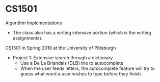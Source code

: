 # CS1501
Algorithm Implementations
 * The class also has a writing intensive portion (which is the writing assignments).

CS1501 in Spring 2018 at the University of Pittsburgh


* Project 1:  Extensive search through a dictionary
  * Use a De La Briandais (DLB) trie to autocomplete
  *  When the user feeds letters, the autocomplete feature will try to guess what word
  a user wishes to type before they finish.


